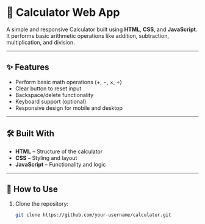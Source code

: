 # 🧮 Calculator Web App

A simple and responsive Calculator built using **HTML**, **CSS**, and **JavaScript**. It performs basic arithmetic operations like addition, subtraction, multiplication, and division.

---

## ✨ Features

- Perform basic math operations (+, −, ×, ÷)
- Clear button to reset input
- Backspace/delete functionality
- Keyboard support (optional)
- Responsive design for mobile and desktop

---

## 🛠️ Built With

- **HTML** – Structure of the calculator
- **CSS** – Styling and layout
- **JavaScript** – Functionality and logic

---

## 🧪 How to Use

1. Clone the repository:
   ```bash
   git clone https://github.com/your-username/calculator.git
